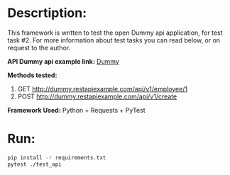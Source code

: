 # Descrtiption:
This framework is written to test the open Dummy api application, for test task #2.
For more information about test tasks you can read below, or on request to the author. 

**API Dummy api example link:**
[Dummy](http://dummy.restapiexample.com/)

**Methods tested:**
1. GET http://dummy.restapiexample.com/api/v1/employee/1
2. POST http://dummy.restapiexample.com/api/v1/create

**Framework Used:**
Python + Requests + PyTest

# Run:

```bash
pip install -r requirements.txt
pytest ./test_api
```
